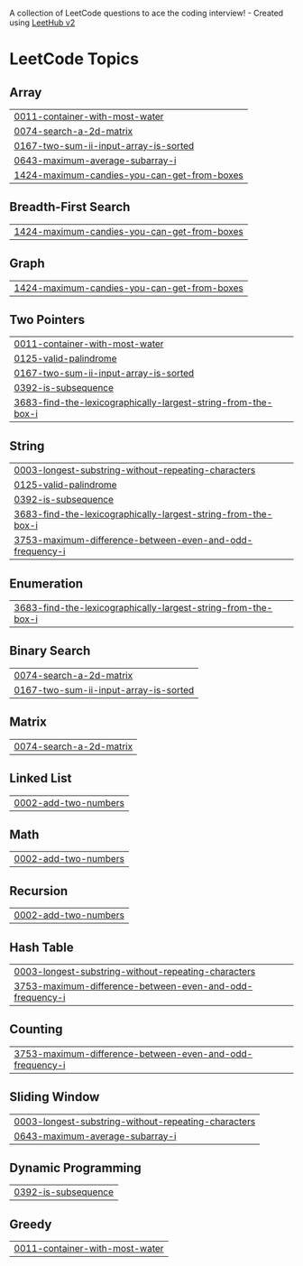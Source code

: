 A collection of LeetCode questions to ace the coding interview! - Created using [LeetHub v2](https://github.com/arunbhardwaj/LeetHub-2.0)
<!---LeetCode Topics Start-->
# LeetCode Topics
## Array
|  |
| ------- |
| [0011-container-with-most-water](https://github.com/Kalpesh-Vala/leetcode/tree/master/0011-container-with-most-water) |
| [0074-search-a-2d-matrix](https://github.com/Kalpesh-Vala/leetcode/tree/master/0074-search-a-2d-matrix) |
| [0167-two-sum-ii-input-array-is-sorted](https://github.com/Kalpesh-Vala/leetcode/tree/master/0167-two-sum-ii-input-array-is-sorted) |
| [0643-maximum-average-subarray-i](https://github.com/Kalpesh-Vala/leetcode/tree/master/0643-maximum-average-subarray-i) |
| [1424-maximum-candies-you-can-get-from-boxes](https://github.com/Kalpesh-Vala/leetcode/tree/master/1424-maximum-candies-you-can-get-from-boxes) |
## Breadth-First Search
|  |
| ------- |
| [1424-maximum-candies-you-can-get-from-boxes](https://github.com/Kalpesh-Vala/leetcode/tree/master/1424-maximum-candies-you-can-get-from-boxes) |
## Graph
|  |
| ------- |
| [1424-maximum-candies-you-can-get-from-boxes](https://github.com/Kalpesh-Vala/leetcode/tree/master/1424-maximum-candies-you-can-get-from-boxes) |
## Two Pointers
|  |
| ------- |
| [0011-container-with-most-water](https://github.com/Kalpesh-Vala/leetcode/tree/master/0011-container-with-most-water) |
| [0125-valid-palindrome](https://github.com/Kalpesh-Vala/leetcode/tree/master/0125-valid-palindrome) |
| [0167-two-sum-ii-input-array-is-sorted](https://github.com/Kalpesh-Vala/leetcode/tree/master/0167-two-sum-ii-input-array-is-sorted) |
| [0392-is-subsequence](https://github.com/Kalpesh-Vala/leetcode/tree/master/0392-is-subsequence) |
| [3683-find-the-lexicographically-largest-string-from-the-box-i](https://github.com/Kalpesh-Vala/leetcode/tree/master/3683-find-the-lexicographically-largest-string-from-the-box-i) |
## String
|  |
| ------- |
| [0003-longest-substring-without-repeating-characters](https://github.com/Kalpesh-Vala/leetcode/tree/master/0003-longest-substring-without-repeating-characters) |
| [0125-valid-palindrome](https://github.com/Kalpesh-Vala/leetcode/tree/master/0125-valid-palindrome) |
| [0392-is-subsequence](https://github.com/Kalpesh-Vala/leetcode/tree/master/0392-is-subsequence) |
| [3683-find-the-lexicographically-largest-string-from-the-box-i](https://github.com/Kalpesh-Vala/leetcode/tree/master/3683-find-the-lexicographically-largest-string-from-the-box-i) |
| [3753-maximum-difference-between-even-and-odd-frequency-i](https://github.com/Kalpesh-Vala/leetcode/tree/master/3753-maximum-difference-between-even-and-odd-frequency-i) |
## Enumeration
|  |
| ------- |
| [3683-find-the-lexicographically-largest-string-from-the-box-i](https://github.com/Kalpesh-Vala/leetcode/tree/master/3683-find-the-lexicographically-largest-string-from-the-box-i) |
## Binary Search
|  |
| ------- |
| [0074-search-a-2d-matrix](https://github.com/Kalpesh-Vala/leetcode/tree/master/0074-search-a-2d-matrix) |
| [0167-two-sum-ii-input-array-is-sorted](https://github.com/Kalpesh-Vala/leetcode/tree/master/0167-two-sum-ii-input-array-is-sorted) |
## Matrix
|  |
| ------- |
| [0074-search-a-2d-matrix](https://github.com/Kalpesh-Vala/leetcode/tree/master/0074-search-a-2d-matrix) |
## Linked List
|  |
| ------- |
| [0002-add-two-numbers](https://github.com/Kalpesh-Vala/leetcode/tree/master/0002-add-two-numbers) |
## Math
|  |
| ------- |
| [0002-add-two-numbers](https://github.com/Kalpesh-Vala/leetcode/tree/master/0002-add-two-numbers) |
## Recursion
|  |
| ------- |
| [0002-add-two-numbers](https://github.com/Kalpesh-Vala/leetcode/tree/master/0002-add-two-numbers) |
## Hash Table
|  |
| ------- |
| [0003-longest-substring-without-repeating-characters](https://github.com/Kalpesh-Vala/leetcode/tree/master/0003-longest-substring-without-repeating-characters) |
| [3753-maximum-difference-between-even-and-odd-frequency-i](https://github.com/Kalpesh-Vala/leetcode/tree/master/3753-maximum-difference-between-even-and-odd-frequency-i) |
## Counting
|  |
| ------- |
| [3753-maximum-difference-between-even-and-odd-frequency-i](https://github.com/Kalpesh-Vala/leetcode/tree/master/3753-maximum-difference-between-even-and-odd-frequency-i) |
## Sliding Window
|  |
| ------- |
| [0003-longest-substring-without-repeating-characters](https://github.com/Kalpesh-Vala/leetcode/tree/master/0003-longest-substring-without-repeating-characters) |
| [0643-maximum-average-subarray-i](https://github.com/Kalpesh-Vala/leetcode/tree/master/0643-maximum-average-subarray-i) |
## Dynamic Programming
|  |
| ------- |
| [0392-is-subsequence](https://github.com/Kalpesh-Vala/leetcode/tree/master/0392-is-subsequence) |
## Greedy
|  |
| ------- |
| [0011-container-with-most-water](https://github.com/Kalpesh-Vala/leetcode/tree/master/0011-container-with-most-water) |
<!---LeetCode Topics End-->